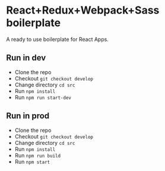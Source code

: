 # React+Redux+Webpack+Sass boilerplate

A ready to use boilerplate for React Apps.

## Run in dev

* Clone the repo
* Checkout `git checkout develop`
* Change directory `cd src`
* Run `npm install`
* Run `npm run start-dev`

## Run in prod

* Clone the repo
* Checkout `git checkout develop`
* Change directory `cd src`
* Run `npm install`
* Run `npm run build`
* Run `npm start`
